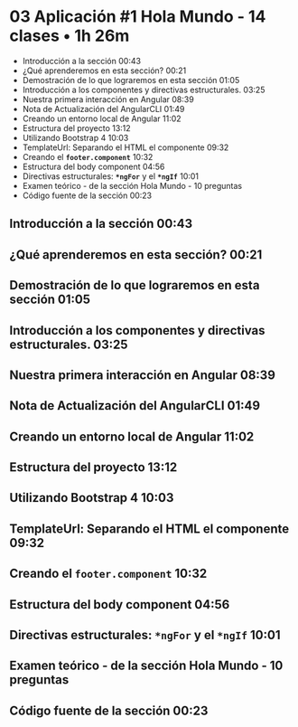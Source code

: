 # 03 Aplicación #1 Hola Mundo - 14 clases • 1h 26m

* Introducción a la sección 00:43
* ¿Qué aprenderemos en esta sección? 00:21
* Demostración de lo que lograremos en esta sección 01:05
* Introducción a los componentes y directivas estructurales. 03:25
* Nuestra primera interacción en Angular 08:39
* Nota de Actualización del AngularCLI 01:49
* Creando un entorno local de Angular 11:02
* Estructura del proyecto 13:12
* Utilizando Bootstrap 4 10:03
* TemplateUrl: Separando el HTML el componente 09:32
* Creando el **`footer.component`** 10:32
* Estructura del body component 04:56
* Directivas estructurales: **`*ngFor`** y el **`*ngIf`** 10:01
* Examen teórico - de la sección Hola Mundo - 10 preguntas
* Código fuente de la sección 00:23

## Introducción a la sección 00:43
## ¿Qué aprenderemos en esta sección? 00:21
## Demostración de lo que lograremos en esta sección 01:05
## Introducción a los componentes y directivas estructurales. 03:25
## Nuestra primera interacción en Angular 08:39
## Nota de Actualización del AngularCLI 01:49
## Creando un entorno local de Angular 11:02
## Estructura del proyecto 13:12
## Utilizando Bootstrap 4 10:03
## TemplateUrl: Separando el HTML el componente 09:32
## Creando el **`footer.component`** 10:32
## Estructura del body component 04:56
## Directivas estructurales: **`*ngFor`** y el **`*ngIf`** 10:01
## Examen teórico - de la sección Hola Mundo - 10 preguntas
## Código fuente de la sección 00:23

